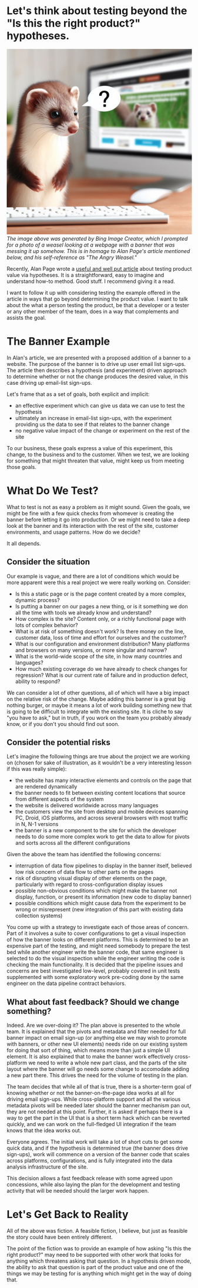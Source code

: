 Let's think about testing beyond the "Is this the right product?" hypotheses.
=========================
![A weasel contemplating a web page](/assets/weaseltestingawebpage.jpeg)
_The image above was generated by Bing Image Creator, which I prompted for a 
photo of a weasel looking at a webpage with a banner that was messing it up somehow. This is in homage to Alan
Page's article mentioned below, and his self-reference as "The Angry Weasel."_

Recently, Alan Page wrote a <a href="https://angryweasel.substack.com/p/the-other-side-of-the-door?r=ngs26&utm_campaign=post&utm_medium=web">useful and well put article</a>
about testing product value via hypotheses. It is a straightforward, easy to imagine and understand
how-to method. Good stuff. I recommend giving it a read.

I want to follow it up with considering testing the example offered in the article
in ways that go beyond determining the product value. I want to talk about
the what a person testing the product, be that a developer or a tester
or any other member of the team, does in a way that complements
and assists the goal.

The Banner Example
=========================
In Alan's article, we are presented with a proposed addition of a banner
to a website. The purpose of the banner is to drive up user email
list sign-ups. The article then describes a hypothesis (and experiment)
driven approach to determine whether or not the change produces the
desired value, in this case driving up email-list sign-ups.

Let's frame that as a set of goals, both explicit and implicit:
- an effective experiment which can give us data we can use to test the hypothesis
- ultimately an increase in email-list sign-ups, with the experiment providing us the data to see if that relates to the banner change
- no negative value impact of the change or experiment on the rest of the site

To our business, these goals express a value of this experiment, this change, to
the business and to the customer. When we test, we are looking for something that
might threaten that value, might keep us from meeting those goals.

What Do We Test?
=========================
What to test is not as easy a problem as it might sound. Given the goals,
we might be fine with a few quick checks from
whomever is creating the banner before letting it go into production. Or
we might need to take a deep look at the banner and its interaction
with the rest of the site, customer environments, and usage patterns. How
do we decide?

It all depends.

Consider the situation
-------------------------
Our example is vague, and there are a lot of conditions which
would be more apparent were this a real project we were really
working on. Consider:
- Is this a static page or is the page content created by a more complex, dynamic process?
- Is putting a banner on our pages a new thing, or is it something we don all the time with tools we already know and understand?
- How complex is the site? Content only, or a richly functional page with lots of complex behavior?
- What is at risk of something doesn't work? Is there money on the line, customer data, loss of time and effort for ourselves and the customer?
- What is our configuration and environment distribution? Many platforms and browsers on many versions, or more singular and narrow?
- What is the world-wide scope of the site, in how many countries and languages?
- How much existing coverage do we have already to check changes for regression? What is our current rate of failure and in production defect, ability to respond?

We can consider a lot of other questions, all of which will have a big
impact on the relative risk of the change. Maybe adding this banner is
a great big nothing burger, or maybe it means a lot of work building
something new that is going to be difficult to integrate with the existing
site. It is cliche to say "you have to ask," but in truth, if you
work on the team you probably already know, or if you don't
you should find out soon.

Consider the potential risks
-------------------------
Let's imagine the following things are true about the project we are working on (chosen
for sake of illustration, as it wouldn't be a very interesting lesson if this
was really simple):
- the website has many interactive elements and controls on the page that are rendered dynamically
- the banner needs to fit between existing content locations that source from different aspects of the system
- the website is delivered worldwide across many languages
- the customers view the site from desktop and mobile devices spanning PC, Droid, iOS platforms, and across several browsers with most traffic in N, N-1 versions
- the banner is a new component to the site for which the developer needs to do some more complex work to get the data to allow for pivots and sorts across all the different configurations

Given the above the team has identified the following concerns:
- interruption of data flow pipelines to display in the banner itself, believed low risk concern of data flow to other parts on the pages
- risk of disrupting visual display of other elements on the page, particularly with regard to cross-configuration display issues
- possible non-obvious conditions which might make the banner not display, function, or present its information (new code to display banner)
- possible conditions which might cause data from the experiment to be wrong or misrepresent (new integration of this part with existing data collection systems)

You come up with a strategy to investigate each of those areas of concern. Part of it involves a suite
to cover configurations to get a visual inspection of how the banner looks on different platforms. This is
determined to be an expensive part of the testing, and might need somebody to prepare the test bed
while another engineer write the banner code, that same engineer is selected to do the visual inspection while
the engineer writing the code is checking the main functionality. It is decided that the pipeline issues
and concerns are best investigated low-level, probably covered in unit tests supplemented with some
exploratory work pre-coding done by the same engineer on the data pipeline contract behaviors.

What about fast feedback? Should we change something?
------------------------
Indeed. Are we over-doing it? The plan above is presented to the whole team. It is explained that
the pivots and metadata and filter needed for full banner impact on email sign-up (or anything else we may wish to promote
with banners, or other new UI elements) needs ride on our existing system for doing that sort
of thing, which means more than just a simple UI element. It is also explained that to make the
banner work effectively cross-platform we need to write a whole new part class, and the parts of the site
layout where the banner will go needs some change to accomodate adding a new part there. This drives
the need for the volume of testing in the plan.

The team decides that while all of that is true, there is a shorter-term goal of knowing whether or
not the banner-on-the-page idea works at all for driving email sign-ups. While cross-platform support
and all the various metadata pivots will be needed later should the banner mechanism pan out, they are not needed
at this point. Further, it is asked if perhaps there is a way to get the part in the UI that is a short
term hack which can be reverted quickly, and we can work on the full-fledged UI integration if the team knows that
the idea works out.

Everyone agrees. The initial work will take a lot of short cuts to get some quick data, and if the hypothesis
is determined true (the banner does drive sign-ups), work will commence on a version of the banner code that
scales across platforms, configurations, and is fully integrated into the data analysis infrastructure of the site.

This decision allows a fast feedback release with some agreed upon concessions, while also laying the plan
for the development and testing activity that will be needed should the larger work happen.

Let's Get Back to Reality
========================
All of the above was fiction. A feasible fiction, I believe, but just as feasible the story could have been
entirely different.

The point of the fiction was to provide an example of how asking "Is this the right product?" may need to be supported
with other work that looks for anything which threatens asking that question. In a hypothesis driven mode, the ability
to ask that question is part of the product value and one of the things we may be testing for is anything which
might get in the way of doing that.
